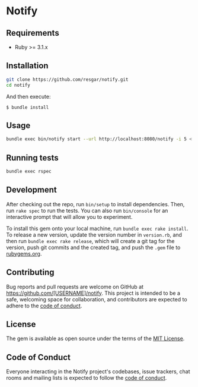 # Notify

## Requirements
* Ruby >= 3.1.x

## Installation

```bash
git clone https://github.com/resgar/notify.git
cd notify
```

And then execute:

    $ bundle install

## Usage

```bash
bundle exec bin/notify start --url http://localhost:8080/notify -i 5 < messages.txt
```

## Running tests
```bash
bundle exec rspec
```

## Development

After checking out the repo, run `bin/setup` to install dependencies. Then, run `rake spec` to run the tests. You can also run `bin/console` for an interactive prompt that will allow you to experiment.

To install this gem onto your local machine, run `bundle exec rake install`. To release a new version, update the version number in `version.rb`, and then run `bundle exec rake release`, which will create a git tag for the version, push git commits and the created tag, and push the `.gem` file to [rubygems.org](https://rubygems.org).

## Contributing

Bug reports and pull requests are welcome on GitHub at https://github.com/[USERNAME]/notify. This project is intended to be a safe, welcoming space for collaboration, and contributors are expected to adhere to the [code of conduct](https://github.com/[USERNAME]/notify/blob/master/CODE_OF_CONDUCT.md).

## License

The gem is available as open source under the terms of the [MIT License](https://opensource.org/licenses/MIT).

## Code of Conduct

Everyone interacting in the Notify project's codebases, issue trackers, chat rooms and mailing lists is expected to follow the [code of conduct](https://github.com/[USERNAME]/notify/blob/master/CODE_OF_CONDUCT.md).
